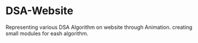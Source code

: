 # DSA-Website
Representing various DSA Algorithm on website through Animation.
creating small modules for eash algorithm.
